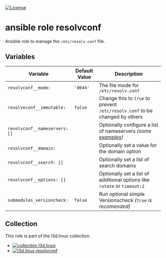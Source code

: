 [![License](https://ansible.l3d.space/svg/l3d.linux_license_collection.svg)](LICENSE)

 ansible role resolvconf
=========================

Ansible role to manage the ``/etc/resolv.conf`` file.

 Variables
-------------
| Variable | Default Value | Description |
| -------- | ------------- | ----------- |
| ``resolvconf__mode:`` | ``'0644'`` | The file mode for ``/etc/resolv.conf`` |
| ``resolveconf__immutable:`` | ``false`` | Change this to ``true`` to prevent ``/etc/resolv.conf`` to be changed by others |
| ``resolvconf__nameservers: []`` | `` `` | Optionally configure a list of nameservers *(some [examples](https://www.ccc.de/censorship/dns-howto/))* |
| ``resolvconf__domain:`` | `` `` | Optionally set a value for the domain option |
| ``resolvconf__search: []`` | `` `` | Optionally set a list of search domains |
| ``resolvconf__options: []`` | `` `` | Optionally set a list of additional options like ``rotate`` or ``timeout:2`` |
| ``submodules_versioncheck:`` | ``false`` | Run optional simple Versionscheck *(``true`` is recomended)* |

## Collection
This role is part of the l3d.linux collection.
 + [![collection l3d.linux](https://ansible.l3d.space/svg/l3d.linux_ansible-collection_collection.svg)](https://galaxy.ansible.com/ui/repo/published/l3d/linux/)
 + [![l3d.linux.resolvconf](https://ansible.l3d.space/svg/l3d.linux.resolvconf_ansible-role.svg)](https://github.com/roles-ansible/ansible_role_resolvconf.git)
